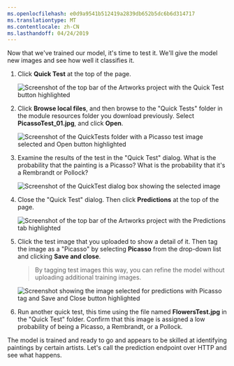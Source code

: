 ```yaml
---
ms.openlocfilehash: e0d9a9541b512419a2839db652b5dc6b6d314717
ms.translationtype: MT
ms.contentlocale: zh-CN
ms.lasthandoff: 04/24/2019
---
```

Now that we've trained our model, it's time to test it. We'll give the model new images and see how well it classifies it.

1. Click **Quick Test** at the top of the page.

    ![Screenshot of the top bar of the Artworks project with the Quick Test button highlighted](../media/4-portal-click-quick-test.png)

1. Click **Browse local files**, and then browse to the "Quick Tests" folder in the module resources folder you download previously. Select **PicassoTest_01.jpg**, and click **Open**.

    ![Screenshot of the QuickTests folder with a Picasso test image selected and Open button highlighted](../media/4-portal-select-test-01.png)

1. Examine the results of the test in the "Quick Test" dialog. What is the probability that the painting is a Picasso? What is the probability that it's a Rembrandt or Pollock?

    ![Screenshot of the QuickTest dialog box showing the selected image](../media/4-quick-test-result.png)

1. Close the "Quick Test" dialog. Then click **Predictions** at the top of the page.

    ![Screenshot of the top bar of the Artworks project with the Predictions tab highlighted](../media/4-portal-select-predictions.png)

1. Click the test image that you uploaded to show a detail of it. Then tag the image as a "Picasso" by selecting **Picasso** from the drop-down list and clicking **Save and close**.

    > By tagging test images this way, you can refine the model without uploading additional training images.

    ![Screenshot showing the image selected for predictions with Picasso tag and Save and Close button highlighted](../media/4-tag-test-image.png)

1. Run another quick test, this time using the file named **FlowersTest.jpg** in the "Quick Test" folder. Confirm that this image is assigned a low probability of being a Picasso, a Rembrandt, or a Pollock.

The model is trained and ready to go and appears to be skilled at identifying paintings by certain artists. Let's call the prediction endpoint over HTTP and see what happens.